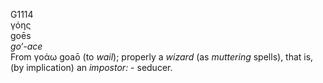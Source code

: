 <body>
  <p>G1114<br>  γόης  <br> goēs  <br><i>go‘-ace </i><br>From   γοάω    goaō   (to <i>wail</i>); properly a <i>wizard</i> (as <i>muttering</i> spells), that is, (by implication) an <i>impostor:</i> - seducer.<br></p>
 </body>
